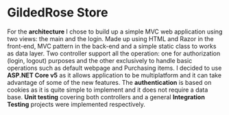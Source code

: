 # GildedRose Store

For the **architecture** I chose to build up a simple MVC web application using two views: the main and the login. Made up using HTML and Razor in the front-end, MVC pattern in the back-end and a simple static class to works as data layer. Two controller support all the operation: one for authorization (login, logout) purposes and the other exclusively to handle basic operations such as default webpage and Purchasing items.
I decided to use **ASP.NET Core v5** as it allows application to be multiplatform and it can take advantage of some of the new features.
The **authentication** is based on cookies as it is quite simple to implement and it does not require a data base.
**Unit testing** covering both controllers and a general **Integration Testing** projects were implemented respectively. 
